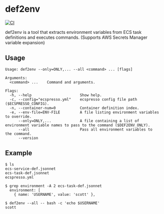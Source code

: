 # def2env

[![CI](https://github.com/winebarrel/def2env/actions/workflows/ci.yml/badge.svg)](https://github.com/winebarrel/def2env/actions/workflows/ci.yml)

def2env is a tool that extracts environment variables from ECS task definitions and executes commands.
(Supports AWS Secrets Manager variable expansion)

## Usage

```
Usage: def2env --only=ONLY,... --all <command> ... [flags]

Arguments:
  <command> ...    Command and arguments.

Flags:
  -h, --help                      Show help.
  -c, --config="ecspresso.yml"    ecspresso config file path ($ECSPRESSO_CONFIG).
  -n, --container-num=0           Container definition index.
  -e, --env-file=ENV-FILE         A file listing environment variables to override.
      --only=ONLY,...             A file containing a list of environment variable names to pass to the command ($DEF2ENV_ONLY).
      --all                       Pass all environment variables to the command.
      --version
```

## Example

```
$ ls
ecs-service-def.jsonnet
ecs-task-def.jsonnet
ecspresso.yml

$ grep environment -A 2 ecs-task-def.jsonnet
  environment: [
    { name: 'USERNAME', value: 'scott' },

$ def2env --all -- bash -c 'echo $USERNAME'
scott
```
